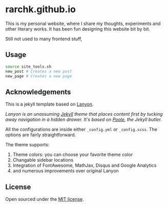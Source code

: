 # rarchk.github.io

This is my personal website, where I share my thoughts, experiments and other literary works. It has been fun designing this website bit by bit.

Still not used to many frontend stuff,  

## Usage 
```bash
source site_tools.sh 
new_post # Creates a new post 
new_page # Creates a new page 
```
## Acknowledgements 
This is a jekyll template based on [Lanyon](https://github.com/poole/lanyon). 

*Lanyon is an unassuming [Jekyll](http://jekyllrb.com) theme that places content first by tucking away navigation in a hidden drawer. It's based on [Poole](http://getpoole.com), the Jekyll butler.*

All the configurations are inside either `_config.yml` or `_config.scss`. The options are fairly straightforward. 

The theme supports: 

1. Theme colors: you can choose your favorite theme color
2. Changable sidebar locations
3. Integration of FontAwesome, MathJax, Disqus and Google Analytics
4. and numerous improvements over original Lanyon

## License
Open sourced under the [MIT license](LICENSE.md).

